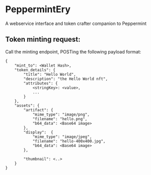 # PeppermintEry
A webservice interface and token crafter companion to Peppermint

## Token minting request:

Call the minting endpoint, POSTing the following payload format:

```
{
	"mint_to": <Wallet Hash>,
	"token_details": {
        "title": "Hello World",
        "description": "the Hello World nft",
        "attributes": {
            <stringKey>: <value>,
            ...
        }
    },
    "assets": {
		"artifact": {
       		"mime_type": "image/png",
       		"filename": "hello.png",
       		"b64_data": <Base64 image>
    	},
    	"display":  {
    		"mime_type": "image/jpeg",
       		"filename": "hello-400x400.jpg",
       		"b64_data": <Base64 image>
    	},

		"thumbnail": <..>
	}
}
```
